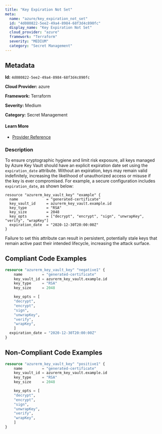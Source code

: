 ```yaml
---
title: "Key Expiration Not Set"
meta:
  name: "azure/key_expiration_not_set"
  id: "4d080822-5ee2-49a4-8984-68f3d4c890fc"
  display_name: "Key Expiration Not Set"
  cloud_provider: "azure"
  framework: "Terraform"
  severity: "MEDIUM"
  category: "Secret Management"
---
```

## Metadata

**Id:** `4d080822-5ee2-49a4-8984-68f3d4c890fc`

**Cloud Provider:** azure

**Framework:** Terraform

**Severity:** Medium

**Category:** Secret Management

#### Learn More

 - [Provider Reference](https://registry.terraform.io/providers/hashicorp/azurerm/latest/docs/resources/key_vault_key)

### Description

 To ensure cryptographic hygiene and limit risk exposure, all keys managed by Azure Key Vault should have an explicit expiration date set using the `expiration_date` attribute. Without an expiration, keys may remain valid indefinitely, increasing the likelihood of unauthorized access or misuse if the key is ever compromised. For example, a secure configuration includes `expiration_date`, as shown below:

```
resource "azurerm_key_vault_key" "example" {
  name             = "generated-certificate"
  key_vault_id     = azurerm_key_vault.example.id
  key_type         = "RSA"
  key_size         = 2048
  key_opts         = ["decrypt", "encrypt", "sign", "unwrapKey", "verify", "wrapKey"]
  expiration_date  = "2020-12-30T20:00:00Z"
}
```

Failure to set this attribute can result in persistent, potentially stale keys that remain active past their intended lifecycle, increasing the attack surface.


## Compliant Code Examples
```terraform
resource "azurerm_key_vault_key" "negative1" {
    name         = "generated-certificate"
    key_vault_id = azurerm_key_vault.example.id
    key_type     = "RSA"
    key_size     = 2048

    key_opts = [
    "decrypt",
    "encrypt",
    "sign",
    "unwrapKey",
    "verify",
    "wrapKey",
    ]
  expiration_date = "2020-12-30T20:00:00Z"
}
```
## Non-Compliant Code Examples
```terraform
resource "azurerm_key_vault_key" "positive1" {
    name         = "generated-certificate"
    key_vault_id = azurerm_key_vault.example.id
    key_type     = "RSA"
    key_size     = 2048

    key_opts = [
    "decrypt",
    "encrypt",
    "sign",
    "unwrapKey",
    "verify",
    "wrapKey",
    ]
}
```